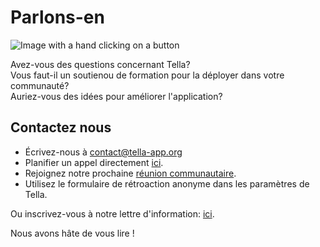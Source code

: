 <div className="section" id="get-in-touch">
    <h1>Parlons-en</h1>
    <div className="columns">
        <div className="column">
            <img className="home-illustrations" src="img/contact.png" alt="Image with a hand clicking on a button"/>
        </div>
        <div className="column">
            <p>
                Avez-vous des questions concernant Tella? <br/> 
                Vous faut-il un soutienou de formation pour la déployer dans votre communauté?<br/>
                Auriez-vous des idées pour améliorer l'application?<br/>
            </p>
            <h2>Contactez nous</h2>
            <ul>
                <li> Écrivez-nous à <a href="mailto:contact@tella-app.org">contact@tella-app.org</a></li>
                <li> Planifier un appel directement <a href="https://calendly.com/d/grp-5v7-rjf/tella-meeting">ici</a>.</li>
                <li> Rejoignez notre prochaine <a href="community-meetings">réunion communautaire</a>.</li>
                <li> Utilisez le formulaire de rétroaction anonyme dans les paramètres de Tella.</li>
            </ul>
            <p> Ou inscrivez-vous à notre lettre d'information: <a href="https://blog.wearehorizontal.org/tag/tella/">ici</a>.</p>
            <p>Nous avons hâte de vous lire !</p>
        </div>
    </div>
</div>

